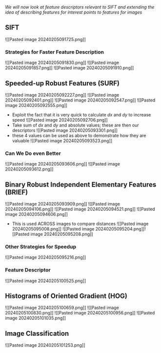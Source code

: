 *We will now look at feature descriptors relevant to SIFT and extending the idea of describing features for interest points to features for images*
## SIFT
![[Pasted image 20240205091725.png]]
### Strategies for Faster Feature Description
![[Pasted image 20240205091830.png]]
![[Pasted image 20240205091857.png]]
![[Pasted image 20240205091910.png]]
## Speeded-up Robust Features (SURF)
![[Pasted image 20240205092227.png]]
![[Pasted image 20240205092401.png]]
![[Pasted image 20240205092547.png]]
![[Pasted image 20240205092555.png]]
- Exploit the fact that it is very quick to calculate $dx$ and $dy$ to increase speed
![[Pasted image 20240205092706.png]]
- Take sum of $dx$ and $dy$ and absolute values; these are then our descriptors
![[Pasted image 20240205093301.png]]
- these 4 values can be used as above to demonstrate how they are valuable
![[Pasted image 20240205093523.png]]
### Can We Do even Better
![[Pasted image 20240205093606.png]]
![[Pasted image 20240205093612.png]]
## Binary Robust Independent Elementary Features (BRIEF)
![[Pasted image 20240205093909.png]]
![[Pasted image 20240205094106.png]]
![[Pasted image 20240205094521.png]]
![[Pasted image 20240205094606.png]]
- This is used ACROSS images to compare distances
![[Pasted image 20240205095008.png]]
![[Pasted image 20240205095204.png]]![[Pasted image 20240205095208.png]]
### Other Strategies for Speedup
![[Pasted image 20240205095216.png]]
### Feature Descriptor
![[Pasted image 20240205100525.png]]
## Histograms of Oriented Gradient (HOG)
![[Pasted image 20240205100659.png]]
![[Pasted image 20240205100830.png]]
![[Pasted image 20240205100956.png]]
![[Pasted image 20240205101035.png]]
## Image Classification
![[Pasted image 20240205101253.png]]

